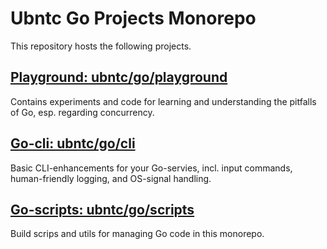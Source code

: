 # Ubntc Go Projects Monorepo

This repository hosts the following projects.

## [Playground: ubntc/go/playground](/playground)
Contains experiments and code for learning and understanding the pitfalls of Go, esp. regarding concurrency.

## [Go-cli: ubntc/go/cli](/cli)
Basic CLI-enhancements for your Go-servies, incl. input commands, human-friendly logging, and OS-signal handling.

## [Go-scripts: ubntc/go/scripts](/scripts)
Build scrips and utils for managing Go code in this monorepo.
